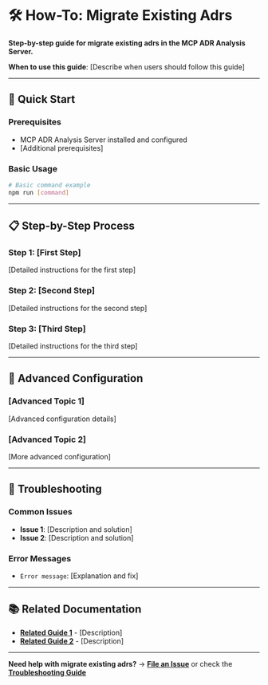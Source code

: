 # 🛠️ How-To: Migrate Existing Adrs

**Step-by-step guide for migrate existing adrs in the MCP ADR Analysis Server.**

**When to use this guide**: [Describe when users should follow this guide]

---

## 🎯 Quick Start

### Prerequisites

- MCP ADR Analysis Server installed and configured
- [Additional prerequisites]

### Basic Usage

```bash
# Basic command example
npm run [command]
```

---

## 📋 Step-by-Step Process

### Step 1: [First Step]

[Detailed instructions for the first step]

### Step 2: [Second Step]

[Detailed instructions for the second step]

### Step 3: [Third Step]

[Detailed instructions for the third step]

---

## 🔧 Advanced Configuration

### [Advanced Topic 1]

[Advanced configuration details]

### [Advanced Topic 2]

[More advanced configuration]

---

## 🚨 Troubleshooting

### Common Issues

- **Issue 1**: [Description and solution]
- **Issue 2**: [Description and solution]

### Error Messages

- `Error message`: [Explanation and fix]

---

## 📚 Related Documentation

- **[Related Guide 1](../reference/api-reference.md)** - [Description]
- **[Related Guide 2](../how-to-guides/troubleshooting.md)** - [Description]

---

**Need help with migrate existing adrs?** → **[File an Issue](https://github.com/tosin2013/mcp-adr-analysis-server/issues)** or check the **[Troubleshooting Guide](troubleshooting.md)**
